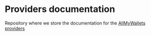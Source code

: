 # Providers documentation
Repository where we store the documentation for the [AllMyWallets providers](https://github.com/allmywallets/providers)
